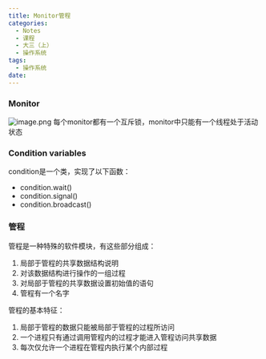 ```yaml
---
title: Monitor管程
categories:
  - Notes
  - 课程
  - 大三（上）
  - 操作系统
tags:
  - 操作系统
date:
---
```

### Monitor
![image.png](https://cdn.jsdelivr.net/gh/zhengyangWang1/image@main/img/20231018102847.png)
每个monitor都有一个互斥锁，monitor中只能有一个线程处于活动状态

### Condition variables
condition是一个类，实现了以下函数：
- condition.wait()
- condition.signal()
- condition.broadcast()


### 管程
管程是一种特殊的软件模块，有这些部分组成：
1. 局部于管程的共享数据结构说明
2. 对该数据结构进行操作的一组过程
3. 对局部于管程的共享数据设置初始值的语句
4. 管程有一个名字

管程的基本特征：
1. 局部于管程的数据只能被局部于管程的过程所访问
2. 一个进程只有通过调用管程内的过程才能进入管程访问共享数据
3. 每次仅允许一个进程在管程内执行某个内部过程